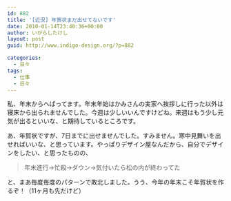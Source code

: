 ```yaml
---
id: 882
title: '[近況] 年賀状まだ出せてないです'
date: 2010-01-14T23:40:36+00:00
author: いがらしたけし
layout: post
guid: http://www.indigo-design.org/?p=882

categories:
  - 日々
tags:
  - 仕事
  - 日々
---
```

私、年末からへばってます。年末年始はかみさんの実家へ挨拶しに行った以外は寝床から出られませんでした。今週は少しいいんですけどね。来週はもう少し元気が出るといいな、と期待しているところです。

あ、年賀状ですが、7日までに出せませんでした。すみません。寒中見舞いを出せればいいな、と思っています。やっぱりデザイン屋なんだから、自分でデザインをしたい、と思ったものの、

> 年末進行→忙殺→ダウン→気付いたら松の内が終わってた

と、まあ毎度毎度のパターンで敗北しました。うう、今年の年末こそ年賀状を作るぞ！（11ヶ月も先だけど）
